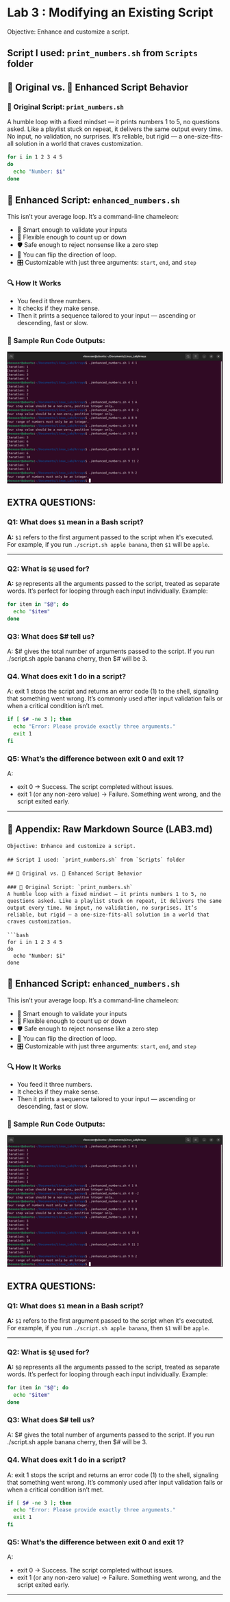 # Lab 3 : Modifying an Existing Script
Objective: Enhance and customize a script.  

## Script I used: `print_numbers.sh` from `Scripts` folder  

## 🌱 Original vs. 🚀 Enhanced Script Behavior

### 🧃 Original Script: `print_numbers.sh`
A humble loop with a fixed mindset — it prints numbers 1 to 5, no questions asked. Like a playlist stuck on repeat, it delivers the same output every time. No input, no validation, no surprises. It’s reliable, but rigid — a one-size-fits-all solution in a world that craves customization.

```bash
for i in 1 2 3 4 5
do
  echo "Number: $i"
done
```

## 🚀 Enhanced Script: `enhanced_numbers.sh`

This isn’t your average loop. It’s a command-line chameleon:  
- 🧠 Smart enough to validate your inputs  
- 🔄 Flexible enough to count up or down  
- 🛡️ Safe enough to reject nonsense like a zero step
- 🐬 You can flip the direction of loop.
- 🎛️ Customizable with just three arguments: `start`, `end`, and `step`

### 🔍 How It Works
- You feed it three numbers.
- It checks if they make sense.
- Then it prints a sequence tailored to your input — ascending or descending, fast or slow.


### 🧪 Sample Run Code Outputs:
![](https://github.com/boa3444/Linux_Lab/blob/1473fcac56a2b52f7fca02f8f7d29435e3b8bc36/Ass_img/enhanced_number.png)

## EXTRA QUESTIONS:

### Q1: What does `$1` mean in a Bash script?
**A:** `$1` refers to the first argument passed to the script when it's executed. For example, if you run `./script.sh apple banana`, then `$1` will be `apple`.

---

### Q2: What is `$@` used for?
**A:** `$@` represents all the arguments passed to the script, treated as separate words. It’s perfect for looping through each input individually. Example:
```bash
for item in "$@"; do
  echo "$item"
done
```

### Q3: What does $# tell us?
A: $# gives the total number of arguments passed to the script. If you run ./script.sh apple banana cherry, then $# will be 3.

### Q4. What does exit 1 do in a script?
A: exit 1 stops the script and returns an error code (1) to the shell, signaling that something went wrong. It’s commonly used after input validation fails or when a critical condition isn’t met.
``` bash
if [ $# -ne 3 ]; then
  echo "Error: Please provide exactly three arguments."
  exit 1
fi
```
### Q5: What’s the difference between exit 0 and exit 1?
A:  
- exit 0 → Success. The script completed without issues.  
- exit 1 (or any non-zero value) → Failure. Something went wrong, and the script exited early.
---

## 📎 Appendix: Raw Markdown Source (LAB3.md)
```# Lab 3 : Modifying an Existing Script
Objective: Enhance and customize a script.  

## Script I used: `print_numbers.sh` from `Scripts` folder  

## 🌱 Original vs. 🚀 Enhanced Script Behavior

### 🧃 Original Script: `print_numbers.sh`
A humble loop with a fixed mindset — it prints numbers 1 to 5, no questions asked. Like a playlist stuck on repeat, it delivers the same output every time. No input, no validation, no surprises. It’s reliable, but rigid — a one-size-fits-all solution in a world that craves customization.

```bash
for i in 1 2 3 4 5
do
  echo "Number: $i"
done
```

## 🚀 Enhanced Script: `enhanced_numbers.sh`

This isn’t your average loop. It’s a command-line chameleon:  
- 🧠 Smart enough to validate your inputs  
- 🔄 Flexible enough to count up or down  
- 🛡️ Safe enough to reject nonsense like a zero step
- 🐬 You can flip the direction of loop.
- 🎛️ Customizable with just three arguments: `start`, `end`, and `step`

### 🔍 How It Works
- You feed it three numbers.
- It checks if they make sense.
- Then it prints a sequence tailored to your input — ascending or descending, fast or slow.


### 🧪 Sample Run Code Outputs:
![](https://github.com/boa3444/Linux_Lab/blob/1473fcac56a2b52f7fca02f8f7d29435e3b8bc36/Ass_img/enhanced_number.png)

## EXTRA QUESTIONS:

### Q1: What does `$1` mean in a Bash script?
**A:** `$1` refers to the first argument passed to the script when it's executed. For example, if you run `./script.sh apple banana`, then `$1` will be `apple`.

---

### Q2: What is `$@` used for?
**A:** `$@` represents all the arguments passed to the script, treated as separate words. It’s perfect for looping through each input individually. Example:
```bash
for item in "$@"; do
  echo "$item"
done
```

### Q3: What does $# tell us?
A: $# gives the total number of arguments passed to the script. If you run ./script.sh apple banana cherry, then $# will be 3.

### Q4. What does exit 1 do in a script?
A: exit 1 stops the script and returns an error code (1) to the shell, signaling that something went wrong. It’s commonly used after input validation fails or when a critical condition isn’t met.
``` bash
if [ $# -ne 3 ]; then
  echo "Error: Please provide exactly three arguments."
  exit 1
fi
```
### Q5: What’s the difference between exit 0 and exit 1?
A:  
- exit 0 → Success. The script completed without issues.  
- exit 1 (or any non-zero value) → Failure. Something went wrong, and the script exited early.
---
```
